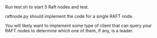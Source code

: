 Run test.sh to start 5 Raft nodes and test.

raftnode.py should implement the code for a single RAFT node.

You will likely want to implement some type of client that can
query your RAFT nodes to determine which one of them, if any,
is a leader.
